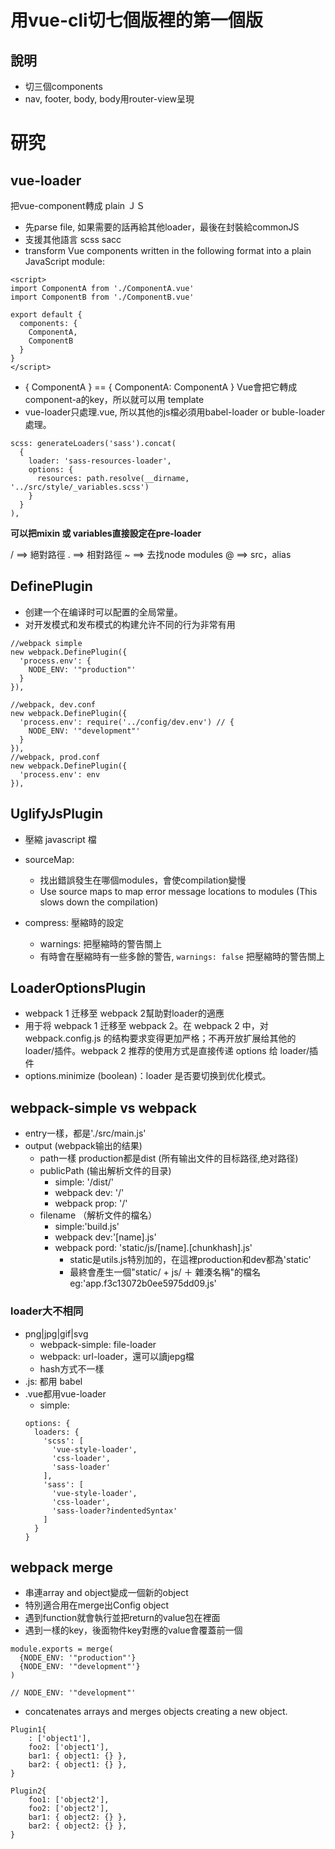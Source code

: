 # 用vue-cli切七個版裡的第一個版



## 說明
- 切三個components
- nav, footer, body, body用router-view呈現


# 研究
## vue-loader
把vue-component轉成 plain ＪＳ
- 先parse file, 如果需要的話再給其他loader，最後在封裝給commonJS
- 支援其他語言 scss sacc
- transform Vue components written in the following format into a plain JavaScript module:

```
<script>
import ComponentA from './ComponentA.vue'
import ComponentB from './ComponentB.vue'

export default {
  components: {
    ComponentA,
    ComponentB
  }
}
</script>
```
- { ComponentA } == { ComponentA: ComponentA }
Vue會把它轉成component-a的key，所以就可以用<component-a> template
- vue-loader只處理.vue, 所以其他的js檔必須用babel-loader or buble-loader處理。

```
scss: generateLoaders('sass').concat(
  {
    loader: 'sass-resources-loader',
    options: {
      resources: path.resolve(__dirname, '../src/style/_variables.scss')
    }
  }
),
```
**可以把mixin 或 variables直接設定在pre-loader**

/ ==> 絕對路徑
. ==> 相對路徑
~ ==> 去找node modules
@ ==> src，alias



## DefinePlugin
- 创建一个在编译时可以配置的全局常量。
- 对开发模式和发布模式的构建允许不同的行为非常有用
```
//webpack simple
new webpack.DefinePlugin({
  'process.env': {
    NODE_ENV: '"production"'
  }
}),

//webpack, dev.conf
new webpack.DefinePlugin({
  'process.env': require('../config/dev.env') // {
    NODE_ENV: '"development"'
  }
}),
//webpack, prod.conf
new webpack.DefinePlugin({
  'process.env': env
}),
```



## UglifyJsPlugin
- 壓縮 javascript 檔

- sourceMap:
  - 找出錯誤發生在哪個modules，會使compilation變慢
  - Use source maps to map error message locations to modules (This slows down the compilation)
- compress: 壓縮時的設定
  - warnings: 把壓縮時的警告關上
  - 有時會在壓縮時有一些多餘的警告, ```warnings: false``` 把壓縮時的警告關上


## LoaderOptionsPlugin
- webpack 1 迁移至 webpack 2幫助對loader的適應
- 用于将 webpack 1 迁移至 webpack 2。在 webpack 2 中，对 webpack.config.js 的结构要求变得更加严格；不再开放扩展给其他的 loader/插件。webpack 2 推荐的使用方式是直接传递 options 给 loader/插件
- options.minimize (boolean)：loader 是否要切换到优化模式。


## webpack-simple vs webpack
- entry一樣，都是'./src/main.js'
- output (webpack输出的结果)
  - path一樣 production都是dist (所有输出文件的目标路径,绝对路径)
  - publicPath (输出解析文件的目录)
    - simple: '/dist/'
    - webpack dev: '/'
    - webpack prop: '/'
  - filename （解析文件的檔名）
    - simple:'build.js'
    - webpack dev:'[name].js'
    - webpack pord: 'static/js/[name].[chunkhash].js'
      - static是utils.js特別加的，在這裡production和dev都為'static'
      - 最終會產生一個"static/ + js/ ＋ 雜湊名稱"的檔名 eg:'app.f3c13072b0ee5975dd09.js'

### loader大不相同
- png|jpg|gif|svg
  - webpack-simple: file-loader
  - webpack: url-loader，還可以讀jepg檔
  - hash方式不一樣
- .js: 都用 babel
- .vue都用vue-loader
  - simple:
  ```
  options: {
    loaders: {
      'scss': [
        'vue-style-loader',
        'css-loader',
        'sass-loader'
      ],
      'sass': [
        'vue-style-loader',
        'css-loader',
        'sass-loader?indentedSyntax'
      ]
    }
  }
  ```

## webpack merge
- 串連array and object變成一個新的object
- 特別適合用在merge出Config object
- 遇到function就會執行並把return的value包在裡面
- 遇到一樣的key，後面物件key對應的value會覆蓋前一個
```
module.exports = merge(
  {NODE_ENV: '"production"'}
  {NODE_ENV: '"development"'}
)

// NODE_ENV: '"development"'
```
-  concatenates arrays and merges objects creating a new object.


```
Plugin1{
    : ['object1'],
    foo2: ['object1'],
    bar1: { object1: {} },
    bar2: { object1: {} },
}

Plugin2{
    foo1: ['object2'],
    foo2: ['object2'],
    bar1: { object2: {} },
    bar2: { object2: {} },
}

```
